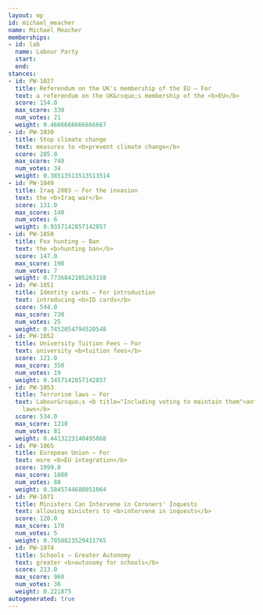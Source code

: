 ```yaml
---
layout: mp
id: michael_meacher
name: Michael Meacher
memberships:
- id: lab
  name: Labour Party
  start: 
  end: 
stances:
- id: PW-1027
  title: Referendum on the UK's membership of the EU — For
  text: a referendum on the UK&rsquo;s membership of the <b>EU</b>
  score: 154.0
  max_score: 330
  num_votes: 21
  weight: 0.4666666666666667
- id: PW-1030
  title: Stop climate change
  text: measures to <b>prevent climate change</b>
  score: 285.0
  max_score: 740
  num_votes: 34
  weight: 0.38513513513513514
- id: PW-1049
  title: Iraq 2003 — For the invasion
  text: the <b>Iraq war</b>
  score: 131.0
  max_score: 140
  num_votes: 6
  weight: 0.9357142857142857
- id: PW-1050
  title: Fox hunting — Ban
  text: the <b>hunting ban</b>
  score: 147.0
  max_score: 190
  num_votes: 7
  weight: 0.7736842105263158
- id: PW-1051
  title: Identity cards — For introduction
  text: introducing <b>ID cards</b>
  score: 544.0
  max_score: 730
  num_votes: 25
  weight: 0.7452054794520548
- id: PW-1052
  title: University Tuition Fees — For
  text: university <b>tuition fees</b>
  score: 121.0
  max_score: 350
  num_votes: 19
  weight: 0.3457142857142857
- id: PW-1053
  title: Terrorism laws — For
  text: Labour&rsquo;s <b title="Including voting to maintain them">anti-terrorism
    laws</b>
  score: 534.0
  max_score: 1210
  num_votes: 81
  weight: 0.4413223140495868
- id: PW-1065
  title: European Union — For
  text: more <b>EU integration</b>
  score: 1099.0
  max_score: 1880
  num_votes: 88
  weight: 0.5845744680851064
- id: PW-1071
  title: Ministers Can Intervene in Coroners' Inquests
  text: allowing ministers to <b>intervene in inquests</b>
  score: 120.0
  max_score: 170
  num_votes: 5
  weight: 0.7058823529411765
- id: PW-1074
  title: Schools — Greater Autonomy
  text: greater <b>autonomy for schools</b>
  score: 213.0
  max_score: 960
  num_votes: 36
  weight: 0.221875
autogenerated: true
---
```

